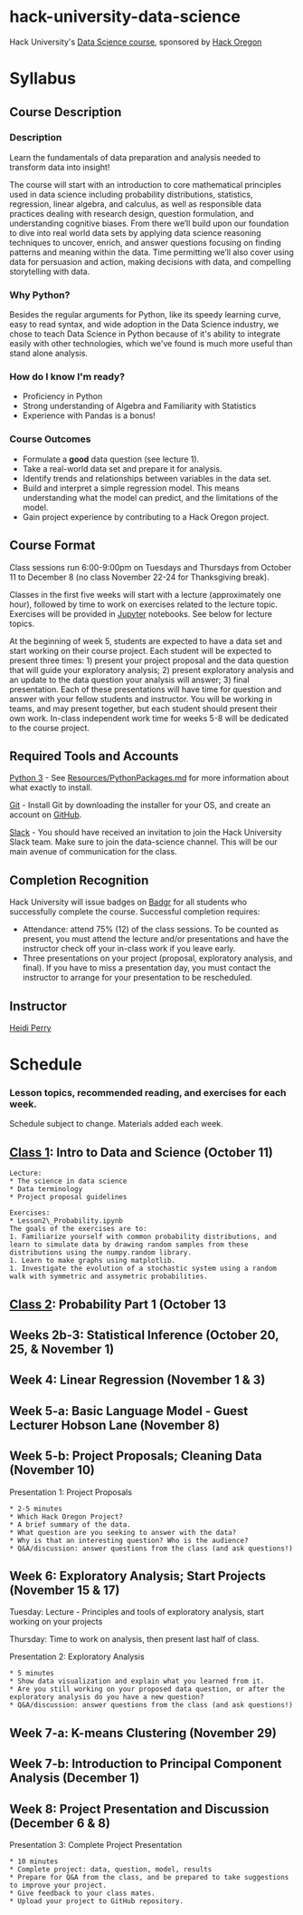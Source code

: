 # hack-university-data-science
Hack University's [Data Science course](http://www.hackoregon.org/intermediate), sponsored by [Hack Oregon](http://hackoregon.org)

# Syllabus
## Course Description

### Description

Learn the fundamentals of data preparation and analysis needed to transform data into insight!

The course will start with an introduction to core mathematical principles used in data science including probability distributions, statistics, regression, linear algebra, and calculus, as well as responsible data practices dealing with research design, question formulation, and understanding cognitive biases. From there we’ll build upon our foundation to dive into real world data sets by applying data science reasoning techniques to uncover, enrich, and answer questions focusing on finding patterns and meaning within the data. Time permitting we’ll also cover using data for persuasion and action, making decisions with data, and compelling storytelling with data.

### Why Python?

Besides the regular arguments for Python, like its speedy learning curve, easy to read syntax, and wide adoption in the Data Science industry, we chose to teach Data Science in Python because of it's ability to integrate easily with other technologies, which we've found is much more useful than stand alone analysis.

### How do I know I'm ready?

* Proficiency in Python
* Strong understanding of Algebra and Familiarity with Statistics
* Experience with Pandas is a bonus!

### Course Outcomes

* Formulate a **good** data question (see lecture 1).
* Take a real-world data set and prepare it for analysis.
* Identify trends and relationships between variables in the data set.
* Build and interpret a simple regression model. This means understanding what the model can predict, and the limitations of the model.
* Gain project experience by contributing to a Hack Oregon project.


## Course Format

Class sessions run 6:00-9:00pm on Tuesdays and Thursdays from October 11 to December 8 (no class November 22-24 for Thanksgiving break). 

Classes in the first five weeks will start with a lecture (approximately one hour), followed by time to work on exercises related to the lecture topic. Exercises will be provided in [Jupyter](http://jupyter.org/) notebooks. See below for lecture topics.

At the beginning of week 5, students are expected to have a data set and start working on their course project. Each student will be expected to present three times: 1) present your project proposal and the data question that will guide your exploratory analysis; 2) present exploratory analysis and an update to the data question your analysis will answer; 3) final presentation. Each of these presentations will have time for question and answer with your fellow students and instructor. You will be working in teams, and may present together, but each student should present their own work. In-class independent work time for weeks 5-8 will be dedicated to the course project.

## Required Tools and Accounts

[Python 3](https://docs.python.org/3/index.html) - See [Resources/PythonPackages.md](https://github.com/hackoregon/hack-university-data-science/tree/master/Resources/PythonPackages.md) for more information about what exactly to install.

[Git](https://git-scm.com/downloads) - Install Git by downloading the installer for your OS, and create an account on [GitHub](https://github.com/).

[Slack](https://slack.com/) - You should have received an invitation to join the Hack University Slack team. Make sure to join the data-science channel. This will be our main avenue of communication for the class.

## Completion Recognition

Hack University will issue badges on [Badgr](http://info.badgr.io/) for all students who successfully complete the course. Successful completion requires:
* Attendance: attend 75% (12) of the class sessions. To be counted as present, you must attend the lecture and/or presentations and have the instructor check off your in-class work if you leave early.
* Three presentations on your project (proposal, exploratory analysis, and final). If you have to miss a presentation day, you must contact the instructor to arrange for your presentation to be rescheduled.



## Instructor
[Heidi Perry](https://www.linkedin.com/in/heidiperryphd)


# Schedule
### Lesson topics, recommended reading, and exercises for each week.
Schedule subject to change. Materials added each week.


## [Class 1](Lessons/1_IntroDataAndScience):  Intro to Data and Science (October 11)
    Lecture: 
    * The science in data science
    * Data terminology
    * Project proposal guidelines

    Exercises:
    * Lesson2\_Probability.ipynb
    The goals of the exercises are to:
    1. Familiarize yourself with common probability distributions, and learn to simulate data by drawing random samples from these distributions using the numpy.random library.
    1. Learn to make graphs using matplotlib.
    1. Investigate the evolution of a stochastic system using a random walk with symmetric and assymetric probabilities.

## [Class 2](Lessons/2_Probability): Probability Part 1 (October 13
    

## Weeks 2b-3: Statistical Inference (October 20, 25, & November 1)

## Week 4: Linear Regression (November 1 & 3)

## Week 5-a: Basic Language Model - Guest Lecturer Hobson Lane (November 8)

## Week 5-b: Project Proposals; Cleaning Data (November 10)
Presentation 1: Project Proposals

    * 2-5 minutes
    * Which Hack Oregon Project?
    * A brief summary of the data.
    * What question are you seeking to answer with the data?
    * Why is that an interesting question? Who is the audience?
    * Q&A/discussion: answer questions from the class (and ask questions!)

## Week 6: Exploratory Analysis; Start Projects (November 15 & 17)
Tuesday: Lecture - Principles and tools of exploratory analysis, start working on your projects

Thursday: Time to work on analysis, then present last half of class.

Presentation 2: Exploratory Analysis

    * 5 minutes
    * Show data visualization and explain what you learned from it.
    * Are you still working on your proposed data question, or after the exploratory analysis do you have a new question?
    * Q&A/discussion: answer questions from the class (and ask questions!)

## Week 7-a: K-means Clustering (November 29)

## Week 7-b: Introduction to Principal Component Analysis (December 1)


## Week 8: Project Presentation and Discussion (December 6 & 8)
Presentation 3: Complete Project Presentation

    * 10 minutes
    * Complete project: data, question, model, results
    * Prepare for Q&A from the class, and be prepared to take suggestions to improve your project.
    * Give feedback to your class mates.
    * Upload your project to GitHub repository.
